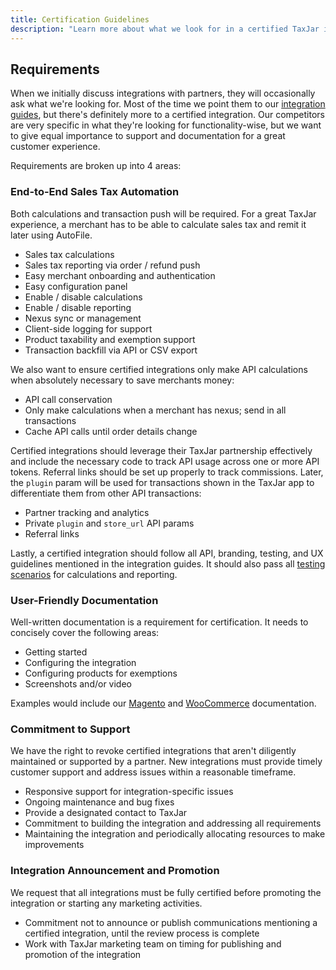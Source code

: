 ```yaml
---
title: Certification Guidelines
description: "Learn more about what we look for in a certified TaxJar integration."
---
```


## Requirements

When we initially discuss integrations with partners, they will occasionally ask what we're looking for. Most of the time we point them to our [integration guides](https://developers.taxjar.com/integrations/), but there's definitely more to a certified integration. Our competitors are very specific in what they're looking for functionality-wise, but we want to give equal importance to support and documentation for a great customer experience.

Requirements are broken up into 4 areas:

### End-to-End Sales Tax Automation

Both calculations and transaction push will be required. For a great TaxJar experience, a merchant has to be able to calculate sales tax and remit it later using AutoFile.

- Sales tax calculations
- Sales tax reporting via order / refund push
- Easy merchant onboarding and authentication
- Easy configuration panel
 - Enable / disable calculations
 - Enable / disable reporting
 - Nexus sync or management
 - Client-side logging for support
- Product taxability and exemption support
- Transaction backfill via API or CSV export

We also want to ensure certified integrations only make API calculations when absolutely necessary to save merchants money:

- API call conservation
 - Only make calculations when a merchant has nexus; send in all transactions
 - Cache API calls until order details change

Certified integrations should leverage their TaxJar partnership effectively and include the necessary code to track API usage across one or more API tokens. Referral links should be set up properly to track commissions. Later, the `plugin` param will be used for transactions shown in the TaxJar app to differentiate them from other API transactions:

- Partner tracking and analytics
 - Private `plugin` and `store_url` API params
 - Referral links

Lastly, a certified integration should follow all API, branding, testing, and UX guidelines mentioned in the integration guides. It should also pass all [testing scenarios](https://developers.taxjar.com/integrations/testing/) for calculations and reporting.

### User-Friendly Documentation

Well-written documentation is a requirement for certification. It needs to concisely cover the following areas:

- Getting started
- Configuring the integration
- Configuring products for exemptions
- Screenshots and/or video

Examples would include our [Magento](/integrations/guides/magento2/) and [WooCommerce](https://docs.woocommerce.com/document/taxjar/) documentation.

### Commitment to Support

We have the right to revoke certified integrations that aren't diligently maintained or supported by a partner. New integrations must provide timely customer support and address issues within a reasonable timeframe.

- Responsive support for integration-specific issues
- Ongoing maintenance and bug fixes
- Provide a designated contact to TaxJar
- Commitment to building the integration and addressing all requirements
- Maintaining the integration and periodically allocating resources to make improvements

### Integration Announcement and Promotion

We request that all integrations must be fully certified before promoting the integration or starting any marketing activities.

- Commitment not to announce or publish communications mentioning a certified integration, until the review process is complete
- Work with TaxJar marketing team on timing for publishing and promotion of the integration
